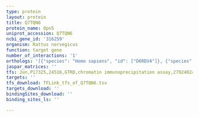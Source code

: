 ```yaml
---
type: protein
layout: protein
title: Q7TQN6
protein_name: Opn5
uniprot_accession: Q7TQN6
ncbi_gene_id: '316259'
organism: Rattus norvegicus
function: target gene
number_of_interactions: '1'
orthologs: '[{"species": "Homo sapiens", "id": ["D6RDV4"]}, {"species": "Mus musculus", "id": ["<a href=\"/protein/q6vzz7\">Q6VZZ7</a>"]}]'
jaspar_matrices: ''
tfs: Jun,P17325,24516,GTRD,chromatin immunoprecipitation assay,27924024%5Buid%5D,No
targets: ''
tfs_download: TFLink_tfs_of_Q7TQN6.tsv
targets_download: ''
bindingSites_download: ''
binding_sites_ls: ''

---
```

